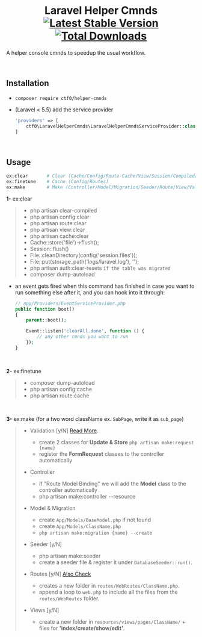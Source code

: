 <h1 align="center">
    Laravel Helper Cmnds
    <br>
    <a href="https://packagist.org/packages/ctf0/helper-cmnds"><img src="https://img.shields.io/packagist/v/ctf0/helper-cmnds.svg" alt="Latest Stable Version" /></a> <a href="https://packagist.org/packages/ctf0/helper-cmnds"><img src="https://img.shields.io/packagist/dt/ctf0/helper-cmnds.svg" alt="Total Downloads" /></a>
</h1>

A helper console cmnds to speedup the usual workflow.

<br>

## Installation

- `composer require ctf0/helper-cmnds`

- (Laravel < 5.5) add the service provider

    ```php
    'providers' => [
        ctf0\LaravelHelperCmnds\LaravelHelperCmndsServiceProvider::class
    ]
    ```

<br>

## Usage

```bash
ex:clear       # Clear (Cache/Config/Route-Cache/View/Session/Compiled/Laravel-LogFile/Pass-Resets)
ex:finetune    # Cache (Config/Routes)
ex:make        # Make (Controller/Model/Migration/Seeder/Route/View/Validation)
```

**1-** ex:clear

>  - php artisan clear-compiled
>  - php artisan config:clear
>  - php artisan route:clear
>  - php artisan view:clear
>  - php artisan cache:clear
>  - Cache::store('file')->flush();
>  - Session::flush()
>  - File::cleanDirectory(config('session.files'));
>  - File::put(storage_path('logs/laravel.log'), '');
>  - php artisan auth:clear-resets `if the table was migrated`
>  - composer dump-autoload

* an event gets fired when this command has finished in case you want to run something else after it, and you can hook into it through:
    ```php
    // app/Providers/EventServiceProvider.php
    public function boot()
    {
        parent::boot();

        Event::listen('clearAll.done', function () {
            // any other cmnds you want to run
        });
    }
    ```

<br>

**2-** ex:finetune

>  - composer dump-autoload
>  - php artisan config:cache
>  - php artisan route:cache

<br>

**3-** ex:make (for a two word className ex. `SubPage`, write it as `sub_page`)

> - Validation [y/N] [Read More](https://ctf0.wordpress.com/2016/10/16/extend-formrequest-to-allow-more-functionality-in-laravel-v5-3/).
>   - create 2 classes for **Update & Store** `php artisan make:request {name}`
>   - register the **FormRequest** classes to the controller automatically
>
> - Controller
>   - if "Route Model Binding" we will add the **Model** class to the controller automatically
>   - php artisan make:controller --resource
>
> - Model & Migration
>   - create `App/Models/BaseModel.php` if not found
>   - create `App/Models/ClassName.php`
>   - `php artisan make:migration {name} --create`
>
> - Seeder [y/N]
>   - php artisan make:seeder
>   - create a seeder file & register it under `DatabaseSeeder::run()`.
>
> - Routes [y/N] [Also Check](http://code4fun.io/post/how-to-share-data-with-all-views-in-laravel-5-3-the-right-way)
>   - creates a new folder in `routes/WebRoutes/ClassName.php`.
>   - append a loop to `web.php` to include all the files from the `routes/WebRoutes` folder.
>
> - Views [y/N]
>   - create a new folder in `resources/views/pages/ClassName/` + files for **'index/create/show/edit'**.
